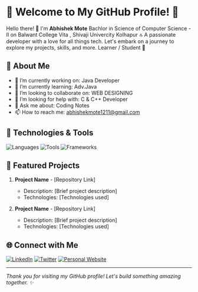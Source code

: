 # 🌟 Welcome to My GitHub Profile! 🌟

Hello there! 👋 I'm **Abhishek Mote** Bachlor in Science of Computer Science - II  on Balwant College Vita , Shivaji Univercity Kolhapur  🔝
A passionate developer with a love for all things tech. Let's embark on a journey to explore my projects, skills, and more. Learner / Student 🚀



## 🚀 About Me

- 🔭 I’m currently working on: Java Developer
- 🌱 I’m currently learning: Adv.Java
- 👯 I’m looking to collaborate on: WEB DESIGNING
- 🤔 I’m looking for help with: C & C++ Developer
- 💬 Ask me about: Coding Notes
- 📫 How to reach me: abhishekmote1211@gmail.com

## 🔧 Technologies & Tools

![Languages](https://img.shields.io/badge/Languages-Language1,%20Language2,%20Language3-%23FFFFFF)
![Tools](https://img.shields.io/badge/Tools-Tool1,%20Tool2,%20Tool3-%23FFFFFF)
![Frameworks](https://img.shields.io/badge/Frameworks-Framework1,%20Framework2,%20Framework3-%23FFFFFF)

## 🌟 Featured Projects

1. **Project Name** - [Repository Link]
   - Description: [Brief project description]
   - Technologies: [Technologies used]

2. **Project Name** - [Repository Link]
   - Description: [Brief project description]
   - Technologies: [Technologies used]


## 🌐 Connect with Me

[![LinkedIn](https://img.shields.io/badge/-LinkedIn-blue)](https://www.linkedin.com/in/YourProfile)
[![Twitter](https://img.shields.io/badge/-Twitter-blue)](https://twitter.com/YourProfile)
[![Personal Website](https://img.shields.io/badge/-Personal%20Website-blue)](https://yourwebsite.com)

---

_Thank you for visiting my GitHub profile! Let's build something amazing together. ✨_

